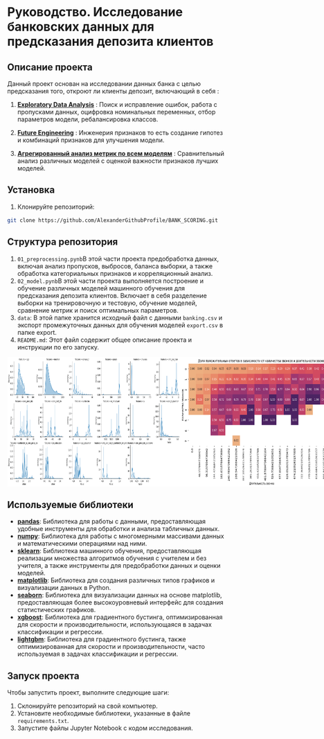 # **Руководство. Исследование банковских данных для предсказания депозита клиентов**

## **Описание проекта**
Данный проект основан на исследовании данных банка с целью предсказания того, откроют ли клиенты депозит, включающий в себя :

1. [**Exploratory Data Analysis**](#eda) : Поиск и исправление ошибок, работа с пропусками данных, оцифровка номинальных переменных, отбор параметров модели, ребалансировка классов.
2. [**Future Engineering**](#feature-engineering) : Инженерия признаков то есть создание гипотез и комбинаций признаков для улучшения модели.
   
3. [**Агрегированный анализ метрик по всем моделям**](#metrics-aggregation) : Сравнительный анализ различных моделей с оценкой важности признаков лучших моделей.

## Установка
1. Клонируйте репозиторий:
```bash
git clone https://github.com/AlexanderGithubProfile/BANK_SCORING.git
```
## Структура репозитория
1. `01_preprocessing.pynb`В этой части проекта предобработка данных, включая анализ пропусков, выбросов, баланса выборки, а также обработка категориальных признаков и корреляционный анализ.
2. `02_model.pynb`В этой части проекта выполняется построение и обучение различных моделей машинного обучения для предсказания депозита клиентов. Включает в себя разделение выборки на тренировочную и тестовую, обучение моделей, сравнение метрик и поиск оптимальных параметров.
3. `data`: В этой папке хранится исходный файл с данными `banking.csv` и экспорт промежуточных данных для обучения моделей `export.csv` в папке export.
3. `README.md`: Этот файл содержит общее описание проекта и инструкции по его запуску.

<div style="display: flex;">
    <img src="img/output4.png" width="400" height="300">
    <img src="img/output1.png" width="400" height="300">
    <img src="img/output2.png" width="500" height="300">
    <img src="img/output3.png" width="300" height="300">
</div>

## Используемые библиотеки
- [**pandas**](https://pandas.pydata.org/): Библиотека для работы с данными, предоставляющая удобные инструменты для обработки и анализа табличных данных.
- [**numpy**](https://numpy.org/): Библиотека для работы с многомерными массивами данных и математическими операциями над ними.
- [**sklearn**](https://scikit-learn.org/stable/): Библиотека машинного обучения, предоставляющая реализации множества алгоритмов обучения с учителем и без учителя, а также инструменты для предобработки данных и оценки моделей.
- [**matplotlib**](https://matplotlib.org/): Библиотека для создания различных типов графиков и визуализации данных в Python.
- [**seaborn**](https://seaborn.pydata.org/): Библиотека для визуализации данных на основе matplotlib, предоставляющая более высокоуровневый интерфейс для создания статистических графиков.
- [**xgboost**](https://xgboost.readthedocs.io/en/latest/): Библиотека для градиентного бустинга, оптимизированная для скорости и производительности, использующаяся в задачах классификации и регрессии.
- [**lightgbm**](https://lightgbm.readthedocs.io/en/latest/): Библиотека для градиентного бустинга, также оптимизированная для скорости и производительности, часто используемая в задачах классификации и регрессии.

## Запуск проекта
Чтобы запустить проект, выполните следующие шаги:
1. Склонируйте репозиторий на свой компьютер.
2. Установите необходимые библиотеки, указанные в файле `requirements.txt`.
3. Запустите файлы Jupyter Notebook с кодом исследования.


